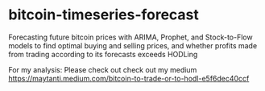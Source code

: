 # bitcoin-timeseries-forecast
Forecasting future bitcoin prices with ARIMA, Prophet, and Stock-to-Flow models to find optimal buying and selling prices, and whether profits made from trading according to its forecasts exceeds HODLing

For my analysis: 
Please check out check out my medium
https://maytanti.medium.com/bitcoin-to-trade-or-to-hodl-e5f6dec40ccf
